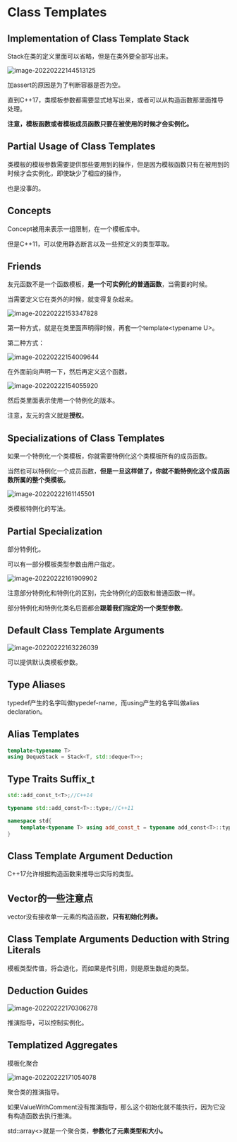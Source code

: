 # Class Templates



## Implementation of Class Template Stack

Stack<T>在类的定义里面可以省略，但是在类外要全部写出来。



![image-20220222144513125](../Images/2.1.2.png)

加assert的原因是为了判断容器是否为空。



直到C++17，类模板参数都需要显式地写出来，或者可以从构造函数那里面推导处理。



**注意，模板函数或者模板成员函数只要在被使用的时候才会实例化。**



## Partial Usage of Class Templates

类模板的模板参数需要提供那些要用到的操作，但是因为模板函数只有在被用到的时候才会实例化，即使缺少了相应的操作，

也是没事的。



## Concepts

Concept被用来表示一组限制，在一个模板库中。



但是C++11，可以使用静态断言以及一些预定义的类型萃取。



## Friends

友元函数不是一个函数模板，**是一个可实例化的普通函数**，当需要的时候。



当需要定义它在类外的时候，就变得复杂起来。

![image-20220222153347828](../Images/2.4.png)

第一种方式，就是在类里面声明得时候，再套一个template&lt;typename U&gt;。



第二种方式：

![image-20220222154009644](../Images/2.4.a.png)

在外面前向声明一下，然后再定义这个函数。

![image-20220222154055920](../Images/2.4.b.png)

然后类里面表示使用一个特例化的版本。



注意，友元的含义就是**授权**。



## Specializations of Class Templates



如果一个特例化一个类模板，你就需要特例化这个类模板所有的成员函数。

当然也可以特例化一个成员函数，**但是一旦这样做了，你就不能特例化这个成员函数所属的整个类模板。**



![image-20220222161145501](../Images/2.6.png)

类模板特例化的写法。



## Partial Specialization

部分特例化。



可以有一部分模板类型参数由用户指定。



![image-20220222161909902](../Images/2.6.1.png)

注意部分特例化和特例化的区别，完全特例化的函数和普通函数一样。



部分特例化和特例化类名后面都会**跟着我们指定的一个类型参数**。



## Default Class Template Arguments

![image-20220222163226039](../Images/2.7.png)

可以提供默认类模板参数。



## Type Aliases



typedef产生的名字叫做typedef-name，而using产生的名字叫做alias declaration。



## Alias Templates



```c++
template<typename T>
using DequeStack = Stack<T, std::deque<T>>;
```



## Type Traits Suffix_t



```c++
std::add_const_t<T>;//C++14

typename std::add_const<T>::type;//C++11

namespace std{
	template<typename T> using add_const_t = typename add_const<T>::type;//C++14
}
```



## Class Template Argument Deduction

C++17允许根据构造函数来推导出实际的类型。



## Vector的一些注意点

vector没有接收单一元素的构造函数，**只有初始化列表。**



## Class Template Arguments Deduction with String Literals



模板类型传值，将会退化，而如果是传引用，则是原生数组的类型。



## Deduction Guides

![image-20220222170306278](../Images/2.9.png)

推演指导，可以控制实例化。



## Templatized Aggregates

模板化聚合



![image-20220222171054078](../Images/2.10.png)

聚合类的推演指导。



如果ValueWithComment没有推演指导，那么这个初始化就不能执行，因为它没有构造函数去执行推演。



std::array<>就是一个聚合类，**参数化了元素类型和大小。**












